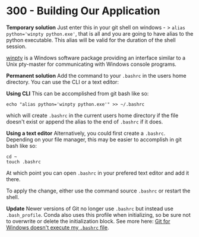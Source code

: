 # 300 - Building Our Application

**Temporary solution**
Just enter this in your git shell on windows - > ```alias python='winpty python.exe'```, that is all and you are going to have alias to the python executable. This alias will be valid for the duration of the shell session.

[winpty](https://github.com/rprichard/winpty) is a Windows software package providing an interface similar to a Unix pty-master for communicating with Windows console programs.

**Permanent solution**
Add the command to your ```.bashrc``` in the users home directory. You can use the CLI or a text editor:

**Using CLI**
This can be accomplished from git bash like so:

```
echo "alias python='winpty python.exe'" >> ~/.bashrc
```

which will create ```.bashrc``` in the current users home directory if the file doesn't exist or append the alias to the end of ```.bashrc``` if it does.

**Using a text editor**
Alternatively, you could first create a ```.bashrc```. Depending on your file manager, this may be easier to accomplish in git bash like so:

```
cd ~
touch .bashrc
```

At which point you can open ```.bashrc``` in your prefered text editor and add it there.

To apply the change, either use the command source ```.bashrc``` or restart the shell.

**Update**
Newer versions of Git no longer use ```.bashrc``` but instead use ```.bash_profile```. Conda also uses this profile when initializing, so be sure not to overwrite or delete the initialization block. See more here: [Git for Windows doesn't execute my ```.bashrc``` file](https://stackoverflow.com/questions/32186840/git-for-windows-doesnt-execute-my-bashrc-file/32189255#32189255).
